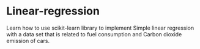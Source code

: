 # Linear-regression
Learn how to use scikit-learn library to implement Simple linear regression with a data set that is related to fuel consumption and Carbon dioxide emission of cars.

